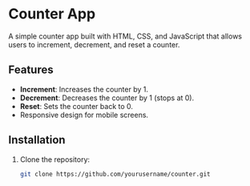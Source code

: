 # Counter App

A simple counter app built with HTML, CSS, and JavaScript that allows users to increment, decrement, and reset a counter.

## Features

- **Increment**: Increases the counter by 1.
- **Decrement**: Decreases the counter by 1 (stops at 0).
- **Reset**: Sets the counter back to 0.
- Responsive design for mobile screens.

## Installation

1. Clone the repository:
   ```bash
   git clone https://github.com/yourusername/counter.git
